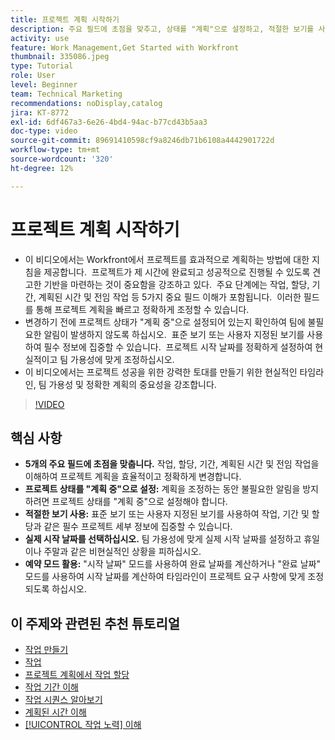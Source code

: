 ```yaml
---
title: 프로젝트 계획 시작하기
description: 주요 필드에 초점을 맞추고, 상태를 "계획"으로 설정하고, 적절한 보기를 사용하고, 실제 시작 날짜를 선택하고, 정확한 타임라인에 대한 예약 모드를 활용하여 프로젝트 계획을 간소화합니다.
activity: use
feature: Work Management,Get Started with Workfront
thumbnail: 335086.jpeg
type: Tutorial
role: User
level: Beginner
team: Technical Marketing
recommendations: noDisplay,catalog
jira: KT-8772
exl-id: 6df467a3-6e26-4bd4-94ac-b77cd43b5aa3
doc-type: video
source-git-commit: 89691410598cf9a8246db71b6108a4442901722d
workflow-type: tm+mt
source-wordcount: '320'
ht-degree: 12%

---
```


# 프로젝트 계획 시작하기

* 이 비디오에서는 Workfront에서 프로젝트를 효과적으로 계획하는 방법에 대한 지침을 제공합니다. &#x200B; 프로젝트가 제 시간에 완료되고 성공적으로 진행될 수 있도록 견고한 기반을 마련하는 것이 중요함을 강조하고 있다. &#x200B; 주요 단계에는 작업, 할당, 기간, 계획된 시간 및 전임 작업 등 5가지 중요 필드 이해가 포함됩니다. &#x200B; 이러한 필드를 통해 프로젝트 계획을 빠르고 정확하게 조정할 수 있습니다. &#x200B;
* 변경하기 전에 프로젝트 상태가 &quot;계획 중&quot;으로 설정되어 있는지 확인하여 팀에 불필요한 알림이 발생하지 않도록 하십시오. &#x200B; 표준 보기 또는 사용자 지정된 보기를 사용하여 필수 정보에 집중할 수 있습니다. &#x200B; 프로젝트 시작 날짜를 정확하게 설정하여 현실적이고 팀 가용성에 맞게 조정하십시오.
* 이 비디오에서는 프로젝트 성공을 위한 강력한 토대를 만들기 위한 현실적인 타임라인, 팀 가용성 및 정확한 계획의 중요성을 강조합니다. &#x200B;

>[!VIDEO](https://video.tv.adobe.com/v/335086/?quality=12&learn=on&enablevpops)

## 핵심 사항

* **5개의 주요 필드에 초점을 맞춥니다.** 작업, 할당, 기간, 계획된 시간 및 전임 작업을 이해하여 프로젝트 계획을 효율적이고 정확하게 변경합니다. &#x200B;
* **프로젝트 상태를 &quot;계획 중&quot;으로 설정:** 계획을 조정하는 동안 불필요한 알림을 방지하려면 프로젝트 상태를 &quot;계획 중&quot;으로 설정해야 합니다. &#x200B;
* **적절한 보기 사용:** 표준 보기 또는 사용자 지정된 보기를 사용하여 작업, 기간 및 할당과 같은 필수 프로젝트 세부 정보에 집중할 수 있습니다. &#x200B;
* **실제 시작 날짜를 선택하십시오.** 팀 가용성에 맞게 실제 시작 날짜를 설정하고 휴일이나 주말과 같은 비현실적인 상황을 피하십시오. &#x200B;
* **예약 모드 활용:** &quot;시작 날짜&quot; 모드를 사용하여 완료 날짜를 계산하거나 &quot;완료 날짜&quot; 모드를 사용하여 시작 날짜를 계산하여 타임라인이 프로젝트 요구 사항에 맞게 조정되도록 하십시오. &#x200B;



## 이 주제와 관련된 추천 튜토리얼

* [작업 만들기](/help/manage-work/tasks/how-to-create-tasks.md)
* [작업](/help/manage-work/tasks/work-with-tasks.md)
* [프로젝트 계획에서 작업 할당](/help/manage-work/tasks/assign-tasks-from-the-project-plan.md)
* [작업 기간 이해](/help/manage-work/tasks/understand-task-durations.md)
* [작업 시퀀스 알아보기](/help/manage-work/tasks/learn-to-sequence-tasks.md)
* [계획된 시간 이해](/help/manage-work/tasks/understand-planned-hours.md)
* [[!UICONTROL 작업 노력] 이해](/help/manage-work/tasks/understand-work-effort.md)
